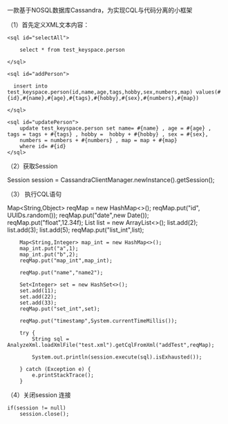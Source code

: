 一款基于NOSQL数据库Cassandra，为实现CQL与代码分离的小框架

（1）首先定义XML文本内容：

<?xml version="1.0" encoding="gbk"?>

<sqls>

    <sql id="selectAll">

        select * from test_keyspace.person

    </sql>

    <sql id="addPerson">

      insert into test_keyspace.person(id,name,age,tags,hobby,sex,numbers,map) values(#{id},#{name},#{age},#{tags},#{hobby},#{sex},#{numbers},#{map})

    </sql>

    <sql id="updatePerson">
        update test_keyspace.person set name= #{name} , age = #{age} , tags = tags + #{tags} , hobby =  hobby + #{hobby} , sex = #{sex},
        numbers = numbers + #{numbers} , map = map + #{map}
        where id= #{id}
    </sql>


</sqls>

（2）获取Session

 Session session = CassandraClientManager.newInstance().getSession();
 
 （3） 执行CQL语句
 
 Map<String,Object> reqMap = new HashMap<>();
        reqMap.put("id", UUIDs.random());
        reqMap.put("date",new Date());
        reqMap.put("float",12.34f);
        List<Integer> list = new ArrayList<>();
        list.add(2);
        list.add(3);
        list.add(5);
        reqMap.put("list_int",list);

        Map<String,Integer> map_int = new HashMap<>();
        map_int.put("a",1);
        map_int.put("b",2);
        reqMap.put("map_int",map_int);

        reqMap.put("name","name2");

        Set<Integer> set = new HashSet<>();
        set.add(11);
        set.add(22);
        set.add(33);
        reqMap.put("set_int",set);

        reqMap.put("timestamp",System.currentTimeMillis());

        try {
            String sql = AnalyzeXml.loadXmlFile("test.xml").getCqlFromXml("addTest",reqMap);

            System.out.println(session.execute(sql).isExhausted());

        } catch (Exception e) {
            e.printStackTrace();
        }
        
   （4）关闭session 连接
   
    if(session != null)
        session.close();
    
